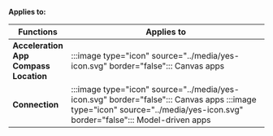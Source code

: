 **Applies to:** 

| Functions | Applies to |
|-----------|------------|
| **Acceleration**</br>**App**</br>**Compass**</br>**Location** | :::image type="icon" source="../media/yes-icon.svg" border="false"::: Canvas apps |
| **Connection** | :::image type="icon" source="../media/yes-icon.svg" border="false"::: Canvas apps :::image type="icon" source="../media/yes-icon.svg" border="false"::: Model-driven apps |

